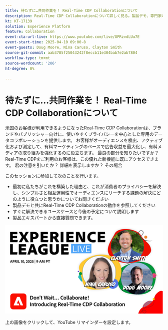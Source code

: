```yaml
---
title: 待たずに…共同作業を！ Real-Time CDP Collaborationについて
description: Real-Time CDP Collaborationについて詳しく見る。製品デモ、専門家のインサイト、今後のユースケースを通じて、ブランドやパブリッシャー向けにプライバシーを中心としたデータソリューションを提供し、オーディエンスのアクティベーションを強化し、広告収益を最大化し、有料メディアの取り組みを合理化します。
kt: KT-17139
solution: Experience Platform
feature: Collaboration
event-cta-url-live: https://www.youtube.com/live/OPRzvdLUu7E
event-start-time: 2025-04-10 09:00-8
event-guests: Doug Moore, Nina Caruso, Clayton Smith
source-git-commit: aab3785f25043242f8eccb11e304bab7e2ab7804
workflow-type: tm+mt
source-wordcount: '206'
ht-degree: 0%

---
```


# 待たずに…共同作業を！ Real-Time CDP Collaborationについて

米国のお客様が利用できるようになったReal-Time CDP Collaborationは、ブランドやパブリッシャー向けに、使いやすくプライバシーを中心とした専用のデータコラボレーションを提供します。 お客様がオーディエンスを検出、アクティブ化および測定して、有料マーケティングのペースで広告収益を最大化し、有料メディアの取り組みを強化するのに役立ちます。 最良の部分を知りたいですか？ Real-Time CDPをご利用のお客様は、この優れた新機能に既にアクセスできます。 君の注意を引いたか？ 詳細を表示しますか？ その場合

このセッションに参加して次のことを行います。

* 最初に私たちがこれを構築した理由と、これが消費者のプライバシーを解決し、シンプルさと相互運用性でオーディエンスにリーチする課題の解決にどのように役立つと思うかについてお聞きください
* 製品デモと共にReal-Time CDP Collaborationの動作を参照してください
* すぐに解決できるユースケースと今後の予定について説明します
* 製品エキスパートから直接質問できます。

[![ExL LIVE 2025 年 4 月 10 日 ](assets/WebBanner_Apr10_2025.jpg)](https://www.youtube.com/live/OPRzvdLUu7E)

上の画像をクリックして、YouTube リマインダーを設定します。
